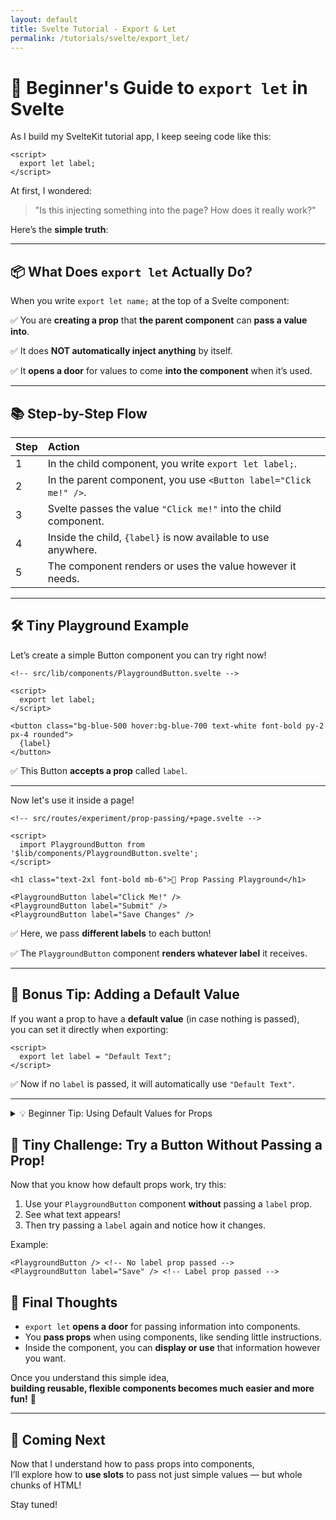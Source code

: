 ```yaml
---
layout: default
title: Svelte Tutorial - Export & Let
permalink: /tutorials/svelte/export_let/
---
```


# 🎯 Beginner's Guide to `export let` in Svelte

As I build my SvelteKit tutorial app, I keep seeing code like this:

```svelte
<script>
  export let label;
</script>
```

At first, I wondered:  
> "Is this injecting something into the page? How does it really work?"

Here’s the **simple truth**:

---

## 📦 What Does `export let` Actually Do?

When you write `export let name;` at the top of a Svelte component:

✅ You are **creating a prop** that **the parent component** can **pass a value into**.

✅ It does **NOT automatically inject anything** by itself.

✅ It **opens a door** for values to come **into the component** when it’s used.

---

## 📚 Step-by-Step Flow

| Step | Action |
|:-----|:-------|
| 1 | In the child component, you write `export let label;`. |
| 2 | In the parent component, you use `<Button label="Click me!" />`. |
| 3 | Svelte passes the value `"Click me!"` into the child component. |
| 4 | Inside the child, `{label}` is now available to use anywhere. |
| 5 | The component renders or uses the value however it needs. |

---

## 🛠 Tiny Playground Example

Let’s create a simple Button component you can try right now!

```svelte
<!-- src/lib/components/PlaygroundButton.svelte -->

<script>
  export let label;
</script>

<button class="bg-blue-500 hover:bg-blue-700 text-white font-bold py-2 px-4 rounded">
  {label}
</button>
```

✅ This Button **accepts a prop** called `label`.

---

Now let's use it inside a page!

```svelte
<!-- src/routes/experiment/prop-passing/+page.svelte -->

<script>
  import PlaygroundButton from '$lib/components/PlaygroundButton.svelte';
</script>

<h1 class="text-2xl font-bold mb-6">🧪 Prop Passing Playground</h1>

<PlaygroundButton label="Click Me!" />
<PlaygroundButton label="Submit" />
<PlaygroundButton label="Save Changes" />
```

✅ Here, we pass **different labels** to each button!

✅ The `PlaygroundButton` component **renders whatever label** it receives.

---

## 🎨 Bonus Tip: Adding a Default Value

If you want a prop to have a **default value** (in case nothing is passed),  
you can set it directly when exporting:

```svelte
<script>
  export let label = "Default Text";
</script>
```

✅ Now if no `label` is passed, it will automatically use `"Default Text"`.

---
<details>
<summary>💡 Beginner Tip: Using Default Values for Props</summary>

Sometimes, you want your component to **still work nicely even if no prop is passed**.

✅ You can do this easily by giving your `export let` a **default value**.

Example:

```svelte
<script>
  export let label = "Default Prop Label Value";
</script>

<button>{label}</button>
```

---

### 🧠 Why this matters:

- If the parent passes a prop ➔ The component **uses the passed-in value**.
- If the parent does **not** pass a prop ➔ The component **falls back to the default**.

---

### 🛠 Example:

```svelte
<!-- Usage examples -->

<Button label="Save" /> <!-- Shows "Save" -->

<Button /> <!-- Shows "Default Prop Label Value" -->
```

✅ This makes your components **more flexible**, **more beginner-friendly**, and **less likely to break**.

---

**Good Habit:**  
Whenever a prop is optional, **consider giving it a default**! 🎯
</details>

## 🧪 Tiny Challenge: Try a Button Without Passing a Prop!

Now that you know how default props work, try this:

1. Use your `PlaygroundButton` component **without** passing a `label` prop.
2. See what text appears!
3. Then try passing a `label` again and notice how it changes.

Example:

```svelte
<PlaygroundButton /> <!-- No label prop passed -->
<PlaygroundButton label="Save" /> <!-- Label prop passed -->
```

## 💬 Final Thoughts

- `export let` **opens a door** for passing information into components.
- You **pass props** when using components, like sending little instructions.
- Inside the component, you can **display or use** that information however you want.

Once you understand this simple idea,  
**building reusable, flexible components becomes much easier and more fun!** 🚀

---

## 🌟 Coming Next

Now that I understand how to pass props into components,  
I’ll explore how to **use slots** to pass not just simple values — but whole chunks of HTML!

Stay tuned!

